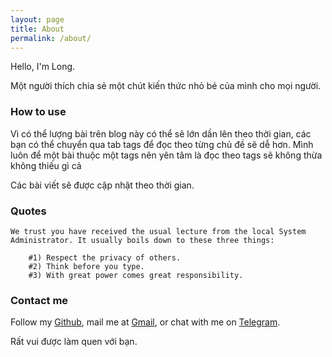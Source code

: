 ```yaml
---
layout: page
title: About
permalink: /about/
---
```


Hello, I'm Long. 

Một người thích chia sẻ một chút kiến thức nhỏ bé của mình cho mọi người. 

### How to use

Vì có thể lượng bài trên blog này có thể sẽ lớn dần lên theo thời gian, các bạn có thể  chuyển qua tab tags để đọc theo từng chủ đề sẽ dễ hơn. Mình luôn để một bài thuộc một tags nên yên tâm là đọc theo tags sẽ không thừa không thiếu gì cả

Các bài viết sẽ được cập nhật theo thời gian. 


### Quotes

```
We trust you have received the usual lecture from the local System
Administrator. It usually boils down to these three things:

    #1) Respect the privacy of others.
    #2) Think before you type.
    #3) With great power comes great responsibility.

```

### Contact me

Follow my [Github](https://github.com/longpt233), mail me at [Gmail](mailto:phanthanhlong@gmail.com), or chat with me on [Telegram](https://t.me/duahaukhonghat). 

Rất vui được làm quen với bạn.